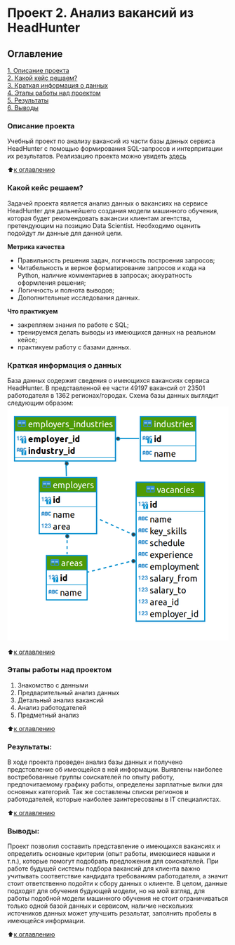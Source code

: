 # Проект 2. Анализ вакансий из HeadHunter

## Оглавление  
[1. Описание проекта](README.md#Описание-проекта)  
[2. Какой кейс решаем?](README.md#Какой-кейс-решаем)  
[3. Краткая информация о данных](README.md#Краткая-информация-о-данных)  
[4. Этапы работы над проектом](README.md#Этапы-работы-над-проектом)  
[5. Результаты](README.md#Результаты)    
[6. Выводы](README.md#Выводы)    

### Описание проекта    
Учебный проект по анализу вакансий из части базы данных сервиса HeadHunter с помощью формирования SQL-запросов и интерпритации их результатов.
Реализацию проекта можно увидеть [здесь](https://github.com/AndKober/Project_2/blob/master/Project_2.ipynb)

:arrow_up:[к оглавлению](README.md#Оглавление)


### Какой кейс решаем?    
Задачей проекта является анализ данных о вакансиях на сервисе HeadHunter для дальнейшего создания модели машинного обучения, которая будет рекомендовать вакансии клиентам агентства, претендующим на позицию Data Scientist. Необходимо оценить подойдут ли данные для данной цели.

**Метрика качества**     
- Правильность решения задач, логичность построения запросов;
- Читабельность и верное форматирование запросов и кода на Python, наличие комментариев в запросах; аккуратность оформления решения;
- Логичность и полнота выводов;
- Дополнительные исследования данных.

**Что практикуем**     
- закрепляем знания по работе с SQL;
- тренируемся делать выводы из имеющихся данных на реальном кейсе;
- практикуем работу с базами данных.


### Краткая информация о данных
База данных содержит сведения о имеющихся вакансиях сервиса HeadHunter. В представленной ее части 49197 вакансий от 23501 работодателя в 1362 регионах/городах.
Схема базы данных выглядит следующим образом:
![](scheme.png)
  
:arrow_up:[к оглавлению](README.md#Оглавление)


### Этапы работы над проектом  
1. Знакомство с данными
2. Предварительный анализ данных
3. Детальный анализ вакансий
4. Анализ работодателей
5. Предметный анализ
  
:arrow_up:[к оглавлению](README.md#Оглавление)


### Результаты:  
В ходе проекта проведен анализ базы данных и получено предстовление об имеющейся в ней информации. Выявлены наиболее востребованные группы соискателей по опыту работу, предпочитаемому графику работы, определены зарплатные вилки для основных категорий. Так же составлены списки регионов и работодателей, которые наиболее заинтересованы в IT специалистах.

:arrow_up:[к оглавлению](README.md#Оглавление)


### Выводы:  
Проект позволил составить представление о имеющихся вакансиях и определить основные критерии (опыт работы, имеюшиеся навыки и т.п.), которые помогут подобрать предложения для соискателей. При работе будущей системы подбора вакансий для клиента важно учитывать соответствие кандидата требованиям работодателя, а значит стоит ответственно подойти к сбору данных о клиенте.
В целом, данные подходят для обучения будующей модели, но на мой взгляд, для работы подобной модели машинного обучения не стоит ограничиваться только одной базой данных и сервисом, наличие нескольких источников данных может улучшить резальтат, заполнить пробелы в имеющейся информации.    
  
:arrow_up:[к оглавлению](README.md#Оглавление)
